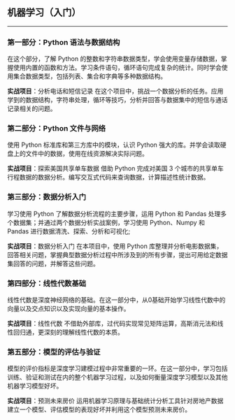 ## 机器学习（入门）

-------

### 第一部分：Python 语法与数据结构
在这个部分，了解 Python 的整数和字符串数据类型，学会使用变量存储数据，掌握使用内置的函数和方法。学习条件语句，循环语句完成复杂的统计。同时学会使用集合数据类型，包括列表、集合和字典等多种数据结构。

**实战项目**：分析电话和短信记录
在这个项目中，挑战一个数据分析的任务。应用学到的数据结构，字符串处理，循环等技巧，分析并回答与数据集中的短信与通话记录相关的问题。

### 第二部分：Python 文件与网络
使用 Python 标准库和第三方库中的模块，认识 Python 强大的库。并学会读取硬盘上的文件中的数据，使用在线资源解决实际问题。

**实战项目**：探索美国共享单车数据
借助 Python 完成对美国 3 个城市的共享单车行程数据的数据分析。编写交互式代码来查询数据，计算描述性统计数据。

### 第三部分：数据分析入门
学习使用 Python 了解数据分析流程的主要步骤，运用 Python 和 Pandas 处理多个数据集；并通过两个数据分析实战案例，学习使用 Python、Numpy 和 Pandas 进行数据清洗、探索、分析和可视化;

**实战项目**：数据分析入门
在本项目中，使用 Python 库整理并分析电影数据集，回答相关问题，掌握典型数据分析过程中所涉及到的所有步骤，提出可用给定数据集回答的问题，并解答这些问题。

### 第四部分：线性代数基础
线性代数是深度神经网络的基础。在这一部分中，从0基础开始学习线性代数中的向量以及交点知识以及实现向量的基本操作。

**实战项目**：线性代数
不借助外部库，过代码实现常见矩阵运算，高斯消元法和线性回归通，更深刻的理解线性代数的本质。

### 第五部分：模型的评估与验证
模型的评价指标是深度学习建模过程中非常重要的一环。在这一部分中，学习包括训练、验证和测试在内的整个机器学习过程，以及如何衡量深度学习模型以及其他机器学习模型好坏。

**实战项目**：预测未来房价
运用机器学习原理与基础统计分析工具针对房地产数据建立一个模型、评估模型的表现好坏并利用这个模型预测未来房价。
